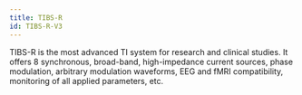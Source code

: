 ```yaml
---
title: TIBS-R
id: TIBS-R-V3
---
```


TIBS-R is the most advanced TI system for research and clinical studies. It offers 8 synchronous, broad-band, high-impedance current sources, phase modulation, arbitrary modulation waveforms, EEG and fMRI compatibility, monitoring of all applied parameters, etc.
